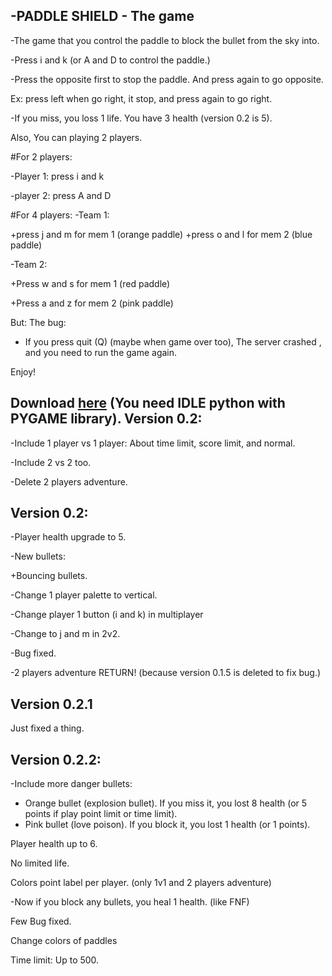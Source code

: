 -PADDLE SHIELD - The game
-


-The game that you control the paddle to block the bullet from the sky into.

-Press i and k (or A and D to control the paddle.)

-Press the opposite first to stop the paddle.
 And press again to go opposite.

 Ex: press left when go right, it stop, and press again to go right.

-If you miss, you loss 1 life. You have 3 health (version 0.2 is 5).

Also, You can playing 2 players.

#For 2 players: 

-Player 1: press i and k

-player 2: press A and D

#For 4 players:
-Team 1:


+press j and m for mem 1 (orange paddle)
+press o and l for mem 2 (blue paddle)

-Team 2:

+Press w and s for mem 1 (red paddle)

+Press a and z for mem 2 (pink paddle)


But: The bug: 
- If you press quit (Q) (maybe when game over too), The server crashed , and you need to run the game again.

Enjoy!

Download [here](https://github.com/ThanhTails/Paddle-Shield---The-game) (You need IDLE python with PYGAME library).
Version 0.2:
-

-Include 1 player vs 1 player:
About time limit, score limit, and normal.

-Include 2 vs 2 too.

-Delete 2 players adventure.

Version 0.2:
-

-Player health upgrade to 5.

-New bullets:

+Bouncing bullets.


-Change 1 player palette to vertical.

-Change player 1 button (i and k) in multiplayer

-Change to j and m in 2v2.

-Bug fixed.

-2 players adventure RETURN! (because version 0.1.5 is deleted to fix bug.)

Version 0.2.1
-

Just fixed a thing.

Version 0.2.2:
-

-Include more danger bullets:

+ Orange bullet (explosion bullet). If you miss it, you lost 8 health (or 5 points if play point limit or time limit).
+ Pink bullet (love poison). If you block it, you lost 1 health (or 1 points).

Player health up to 6.

No limited life.

Colors point label per player. (only 1v1 and 2 players adventure)

-Now if you block any bullets, you heal 1 health.
(like FNF)

Few Bug fixed.

Change colors of paddles

Time limit: Up to 500.